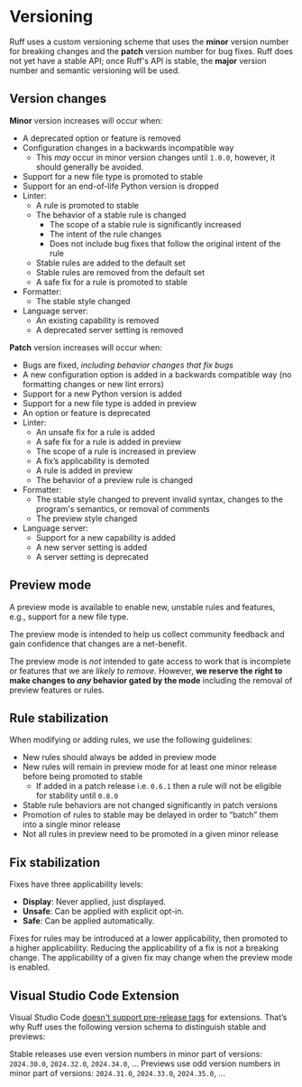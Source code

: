 # Versioning

Ruff uses a custom versioning scheme that uses the **minor** version number for breaking changes and the **patch** version number for bug fixes. Ruff does not yet have a stable API; once Ruff's API is stable, the **major** version number and semantic versioning will be used.

## Version changes

**Minor** version increases will occur when:

- A deprecated option or feature is removed
- Configuration changes in a backwards incompatible way
    - This _may_ occur in minor version changes until `1.0.0`, however, it should generally be avoided.
- Support for a new file type is promoted to stable
- Support for an end-of-life Python version is dropped
- Linter:
    - A rule is promoted to stable
    - The behavior of a stable rule is changed
        - The scope of a stable rule is significantly increased
        - The intent of the rule changes
        - Does not include bug fixes that follow the original intent of the rule
    - Stable rules are added to the default set
    - Stable rules are removed from the default set
    - A safe fix for a rule is promoted to stable
- Formatter:
     - The stable style changed
- Language server:
    - An existing capability is removed
    - A deprecated server setting is removed

**Patch** version increases will occur when:

- Bugs are fixed, _including behavior changes that fix bugs_
- A new configuration option is added in a backwards compatible way (no formatting changes or new lint errors)
- Support for a new Python version is added
- Support for a new file type is added in preview
- An option or feature is deprecated
- Linter:
    - An unsafe fix for a rule is added
    - A safe fix for a rule is added in preview
    - The scope of a rule is increased in preview
    - A fix’s applicability is demoted
    - A rule is added in preview
    - The behavior of a preview rule is changed
- Formatter:
    - The stable style changed to prevent invalid syntax, changes to the program's semantics, or removal of comments
    - The preview style changed
- Language server:
    - Support for a new capability is added
    - A new server setting is added
    - A server setting is deprecated


## Preview mode

A preview mode is available to enable new, unstable rules and features, e.g., support for a new file type.

The preview mode is intended to help us collect community feedback and gain confidence that changes are a net-benefit.

The preview mode is _not_ intended to gate access to work that is incomplete or features that we are _likely to remove._ However, **we reserve the right to make changes to _any_ behavior gated by the mode** including the removal of preview features or rules.

## Rule stabilization

When modifying or adding rules, we use the following guidelines:

- New rules should always be added in preview mode
- New rules will remain in preview mode for at least one minor release before being promoted to stable
    - If added in a patch release i.e. `0.6.1` then a rule will not be eligible for stability until `0.8.0`
- Stable rule behaviors are not changed significantly in patch versions
- Promotion of rules to stable may be delayed in order to “batch” them into a single minor release
- Not all rules in preview need to be promoted in a given minor release

## Fix stabilization

Fixes have three applicability levels:

- **Display**: Never applied, just displayed.
- **Unsafe**: Can be applied with explicit opt-in.
- **Safe**: Can be applied automatically.

Fixes for rules may be introduced at a lower applicability, then promoted to a higher applicability. Reducing the applicability of a fix is not a breaking change. The applicability of a given fix may change when the preview mode is enabled.

## Visual Studio Code Extension

Visual Studio Code [doesn't support pre-release
tags](https://code.visualstudio.com/api/working-with-extensions/publishing-extension#prerelease-extensions)
for extensions. That’s why Ruff uses the following version schema to distinguish stable and
previews:

Stable releases use even version numbers in minor part of versions: `2024.30.0`, `2024.32.0`, `2024.34.0`, …
Previews use odd version numbers in minor part of versions: `2024.31.0`, `2024.33.0`, `2024.35.0`, …
